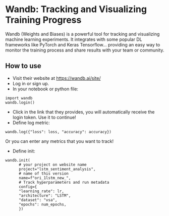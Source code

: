 # Wandb: Tracking and Visualizing Training Progress
Wandb (Weights and Biases) is a powerful tool for tracking and visualizing machine learning experiments. 
It integrates with some popular DL frameworks like PyTorch and Keras Tensorflow...
providing an easy way to monitor the training process and share results with your team or community.

## How to use
- Visit their website at https://wandb.ai/site/
- Log in or sign up.
- In your notebook or python file:
```
import wandb
wandb.login()
```
- Click in the link that they provides, you will automatically receive the login token. Use it to continue!
- Define log metric:
```
wandb.log({"loss": loss, "accuracy": accuracy})
```
Or you can enter any metrics that you want to track!

- Define init:
```
wandb.init(
      # your project on website name
      project="lstm_sentiment_analysis",
      # name of this version
      name=f"ori_1lstm_new_", 
      # Track hyperparameters and run metadata
      config={
      "learning_rate": lr,
      "architecture": "LSTM",
      "dataset": "vsa",
      "epochs": num_epochs,
      })

```
